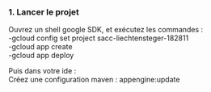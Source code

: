 ### 1. Lancer le projet

Ouvrez un shell google SDK, et exécutez les commandes :  
-gcloud config set project sacc-liechtensteger-182811  
-gcloud app create  
-gcloud app deploy  

Puis dans votre ide :  
Créez une configuration maven : appengine:update  

